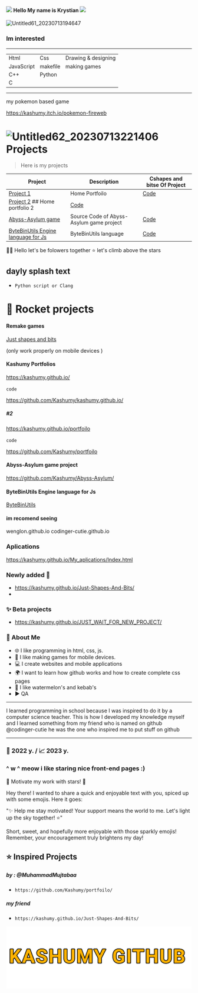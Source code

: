  


<h4> <img src="https://media.giphy.com/media/hvRJCLFzcasrR4ia7z/giphy.gif" width="30px"/>
 Hello My name is Krystian <img src="https://media.giphy.com/media/hvRJCLFzcasrR4ia7z/giphy.gif" width="30px"/>
</h4>

![Untitled61_20230713194647](https://github.com/Kashumy/Kashumy/assets/114857637/5037e6e3-8ba8-4b8a-a5b3-2557b90b9ead) 
### Im interested 

___
|   |   |     |
|--------|--------|--------|
|Html| Css | Drawing & designing |
|JavaScript| makefile |  making games     |
| C++ | Python |          |
| C  | |        |
___

my pokemon based game



https://kashumy.itch.io/pokemon-fireweb



#  ![Untitled62_20230713221406](https://github.com/Kashumy/Kashumy/assets/114857637/1c519627-f83b-4863-8c8b-7e6ec48605b1) Projects 




> Here is my projects

| Project | Description | Cshapes and bitse Of Project |
|---------|-------------|-------|
| [Project 1](https://github.com/Kashumy) | Home Portfoilo | [Code](https://github.com/Kashumy) |
| [Project 2](https://github.com/Kashumy/portfolio) ## Home portfolio 2 | [Code](https://github.com/Kashumy/portfolio) |
| [Abyss-Asylum game](https://github.com/Kashumy/Abyss-Asylum/) | Source Code of Abyss-Asylum game project | [Code](https://github.com/Kashumy/Abyss-Asylum/) |
| [ByteBinUtils Engine language for Js](https://github.com/Kashumy/ByteBinUtils) | ByteBinUtils language | [Code](https://github.com/Kashumy/ByteBinUtils) |



 

👋🏻 Hello let's be folowers together 
⭐ let's climb above the stars


## dayly splash text
- `Python script or Clang`

# 💪 Rocket projects
#### Remake games
[Just shapes and bits ](https://kashumy.github.io/Just-Shapes-And-Bits/)



(only work properly on mobile devices )

#### Kashumy Portfolios
https://kashumy.github.io/


`code`

https://github.com/Kashumy/kashumy.github.io/
##### #2
https://kashumy.github.io/portfoilo

`code`

https://github.com/Kashumy/portfoilo
#### Abyss-Asylum game project
https://github.com/Kashumy/Abyss-Asylum/
#### ByteBinUtils Engine language for Js
[ByteBinUtils](https://github.com/Kashumy/ByteBinUtils)
#### im recomend seeing
wenglon.github.io 
codinger-cutie.github.io




### Aplications 




https://kashumy.github.io/My_aplications/Index.html 
### Newly added 🙂
-  https://kashumy.github.io/Just-Shapes-And-Bits/
- 
### ✨ Beta projects

- https://kashumy.github.io/JUST_WAIT_FOR_NEW_PROJECT/ 
### 📌 About Me
- 🌐 I like programming in html, css, js. 
- 🥝 I like making games for mobile devices.
- 💻 I create websites and mobile applications
- 🌍 I want to learn how github works and how to create complete css pages
- 🍉 I like watermelon's and kebab's
- ▶️ QA
_________
I learned programming in school because I was inspired to do it by a computer science teacher. This is how I developed my knowledge myself and I learned something from my friend who is named on github @codinger-cutie he was the one who inspired me to put stuff on github 
_________

### 🎉 2022 y. / 📈 2023 y. 

### ^ w ^  meow i like staring nice front-end pages :)




🌟 Motivate my work with stars! 🌟

Hey there! I wanted to share a quick and enjoyable text with you, spiced up with some emojis. Here it goes:

"✨ Help me stay motivated! Your support means the world to me. Let's light up the sky together! ⭐️"

Short, sweet, and hopefully more enjoyable with those sparkly emojis! Remember, your encouragement truly brightens my day!


## ⭐ Inspired Projects
##### by : @MuhammadMujtabaa


 - `https://github.com/Kashumy/portfoilo/ `
##### my friend 


- `https://kashumy.github.io/Just-Shapes-And-Bits/`

![](text2.png)
